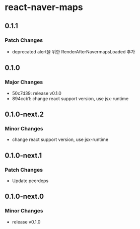 # react-naver-maps

## 0.1.1

### Patch Changes

- deprecated alert을 위한 RenderAfterNavermapsLoaded 추가

## 0.1.0

### Major Changes

- 50c7d39: release v0.1.0
- 894ccb1: change react support version, use jsx-runtime

## 0.1.0-next.2

### Minor Changes

- change react support version, use jsx-runtime

## 0.1.0-next.1

### Patch Changes

- Update peerdeps

## 0.1.0-next.0

### Minor Changes

- release v0.1.0
